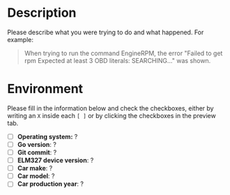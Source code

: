# Description

Please describe what you were trying to do and what happened. For example:

> When trying to run the command EngineRPM, the error
> "Failed to get rpm Expected at least 3 OBD literals: SEARCHING..."
> was shown.

# Environment

Please fill in the information below and check the checkboxes, either by
writing an `X` inside each `[ ]` or by clicking the checkboxes in the
preview tab.

- [ ] **Operating system:** ?
- [ ] **Go version**: ?
- [ ] **Git commit**: ?
- [ ] **ELM327 device version**: ?
- [ ] **Car make**: ?
- [ ] **Car model**: ?
- [ ] **Car production year**: ?
